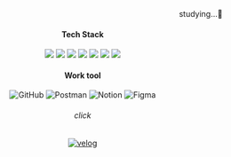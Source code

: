 
	

<div align="center">

<div align="right">studying...🚀</div>

####  Tech Stack 


<div align="center">
<img src="https://img.shields.io/badge/java-%23ED8B00.svg?style=&logo=java&logoColor=white"/>
<img src="https://img.shields.io/badge/HTML5-E34F26?style=&logo=HTML5&logoColor=white" />
<img src="https://img.shields.io/badge/CSS3-1572B6?style=&logo=CSS3&logoColor=white" />
<img src="https://img.shields.io/badge/JavaScript-F7DF1E?style=&logo=JavaScript&logoColor=white" />
<img src="https://img.shields.io/badge/React-61DAFB?style=&logo=React&logoColor=white" />
<img src="https://img.shields.io/badge/Redux-764ABC?style=&logo=Redux&logoColor=white" />
<img src="https://img.shields.io/badge/TypeScript-3178C6?style&logo=TypeScript&logoColor=white" />
</div>
	
####  Work tool 

![GitHub](https://img.shields.io/badge/github-%23121011.svg?style=&logo=github&logoColor=white)
![Postman](https://img.shields.io/badge/Postman-FF6C37?style=&logo=postman&logoColor=white)
![Notion](https://img.shields.io/badge/notion-000000.svg?style=&logo=notion&logoColor=white)
![Figma](https://img.shields.io/badge/figma-F24E1E.svg?style=&logo=figma&logoColor=white)

  
######  click 
 <a target="_blank" href = "https://velog.io/@seungyo"> ![velog](https://img.shields.io/badge/velog-20C997.svg?style&logo=velog&logoColor=white) </a>
</div>
